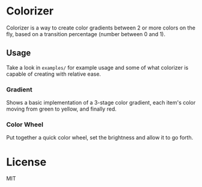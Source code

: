 # Colorizer

Colorizer is a way to create color gradients between 2 or more colors on the
fly, based on a transition percentage (number between 0 and 1). 

## Usage

Take a look in `examples/` for example usage and some of what colorizer is
capable of creating with relative ease.

### Gradient

Shows a basic implementation of a 3-stage color gradient, each item's color
moving from green to yellow, and finally red.

### Color Wheel

Put together a quick color wheel, set the brightness and allow it to go forth.

# License

MIT
